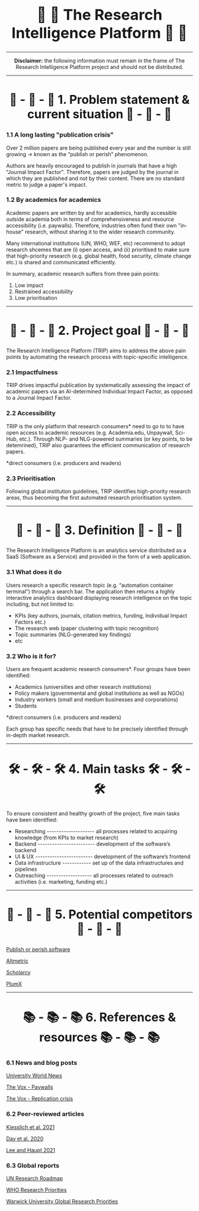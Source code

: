 <h1 align = "center" style="font-size:40px">🧠 🤖 The Research Intelligence Platform 🧠 🤖</h1>


--------------------------------------------------------------------------------------------------------------------------------------

<p align = "center" style = "font-size:14px"><b>Disclaimer:</b> the following information must remain in the frame of The Research Intelligence Platform project and should not be distributed.</p> 

--------------------------------------------------------------------------------------------------------------------------------------


<h2 align = "center" style="font-size:32px"> 💢 - 💢 - 💢 1. Problem statement & current situation 💢 - 💢 - 💢 </h2>

### 1.1 A long lasting "publication crisis"

Over 2 million papers are being published every year and the number is still growing → known as the “publish or perish” phenomenon.

Authors are heavily encouraged to publish in journals that have a high "Journal Impact Factor". Therefore, papers are judged by the journal in which they are published and not by their content. There are no standard metric to judge a paper's impact.

### 1.2 By academics for academics

Academic papers are written by and for academics, hardly accessible outside academia both in terms of comprehensiveness and resource accessibility (i.e. paywalls).
Therefore, industries often fund their own "in-house" research, without sharing it to the wider research community.

Many international institutions (UN, WHO, WEF, etc) recommend to adopt research shcemes that are (i) open access, and (ii) prioritised to make sure that high-priority research (e.g. global health, food security, climate change etc.) is shared and communicated efficiently.

In summary, academic research suffers from three pain points:

1. Low impact
2. Restrained accessibility
3. Low prioritisation

--------------------------------------------------------------------------------------------------------------------------------------

<h2 align = "center" style="font-size:32px"> 🎯 - 🎯 - 🎯 2. Project goal 🎯 - 🎯 - 🎯 </h2> 

The Research Intelligence Platform (TRIP) aims to address the above pain points by automating the research process with topic-specific intelligence. 

### 2.1 Impactfulness

TRIP drives impactful publication by systematically assessing the impact of academic papers via an AI-determined Individual Impact Factor, as opposed to a Journal Impact Factor.

### 2.2 Accessibility

TRIP is the only platform that research consumers* need to go to to have open access to academic resources (e.g. Academia.edu, Unpaywall, Sci-Hub, etc.).
Through NLP- and NLG-powered summaries (or key points, to be detemrined), TRIP also guarantees the efficient communication of research papers.

*direct consumers (i.e. producers and readers)

### 2.3  Prioritisation

Following global institution guidelines, TRIP identifies high-priority research areas, thus becoming the first automated research prioritisation system. 

--------------------------------------------------------------------------------------------------------------------------------------

<h2 align = "center" style="font-size:32px"> 💎 - 💎 - 💎 3. Definition 💎 - 💎 - 💎 </h2>

The Research Intelligence Platform is an analytics service distributed as a SaaS (Software as a Service) and provided in the form of a web application.

### 3.1 What does it do

Users research a specific research topic (e.g. “automation container terminal”) through a search bar. The application then returns a highly interactive analytics dashboard displaying research intelligence on the topic including, but not limited to: 

* KPIs (key authors, journals, citation metrics, funding, Individual Impact Factors etc.)
* The research web (paper clustering with topic recognition)
* Topic summaries (NLG-generated key findings)
* etc

### 3.2 Who is it for?

Users are frequent academic research consumers*. Four groups have been identified:

* Academics (universities and other research institutions)
* Policy makers (governmental and global institutions as well as NGOs)
* Industry workers (small and medium businesses and corporations)
* Students

*direct consumers (i.e. producers and readers)

Each group has specific needs that have to be precisely identified through in-depth market research.

--------------------------------------------------------------------------------------------------------------------------------------

<h2 align = "center" style="font-size:32px"> 🛠️ - 🛠️ - 🛠️ 4. Main tasks 🛠️ - 🛠️ - 🛠️ </h2>

To ensure consistent and healthy growth of the project, five main tasks have been identified:

* Researching -------------------- all processes related to acquiring knowledge (from KPIs to market research)
* Backend ------------------------ development of the software’s backend 
* UI & UX ------------------------ development of the software’s frontend
* Data infrastructure ------------ set up of the data infrastructures and pipelines
* Outreaching ------------------- all processes related to outreach activities (i.e. marketing, funding etc.)

--------------------------------------------------------------------------------------------------------------------------------------

<h2 align = "center" style="font-size:32px"> 🎲 - 🎲 - 🎲 5. Potential competitors 🎲 - 🎲 - 🎲 </h2>

[Publish or perish software](https://harzing.com/resources/publish-or-perish)

[Altmetric](https://www.altmetric.com/)

[Scholarcy](https://www.scholarcy.com/)

[PlumX](https://plumanalytics.com/learn/about-metrics/)

--------------------------------------------------------------------------------------------------------------------------------------

<h2 align = "center" style="font-size:32px"> 📚 - 📚 - 📚 6. References & resources 📚 - 📚 - 📚 </h2>

### 6.1 News and blog posts

[University World News](https://www.universityworldnews.com/post.php?story=20180905095203579)

[The Vox - Paywalls](https://www.vox.com/the-highlight/2019/6/3/18271538/open-access-elsevier-california-sci-hub-academic-paywalls)

[The Vox - Replication crisis](https://www.vox.com/future-perfect/21504366/science-replication-crisis-peer-review-statistics)

### 6.2 Peer-reviewed articles

[Kiesslich et al. 2021](https://link.springer.com/article/10.1007/s11192-020-03812-y)

[Day et al. 2020](https://link.springer.com/article/10.1186/s40900-020-0182-y)

[Lee and Haupt 2021](https://link.springer.com/article/10.1007/s10734-020-00589-0)

### 6.3 Global reports

[UN Research Roadmap](https://www.un.org/en/coronavirus/communication-resources/un-research-roadmap-covid-19-recovery)

[WHO Research Priorities](https://apps.who.int/iris/bitstream/handle/10665/334408/9789240009622-eng.pdf?sequence=1&isAllowed=y)

[Warwick University Global Research Priorities](https://warwick.ac.uk/fac/arts/schoolforcross-facultystudies/gsd/engagement/grp/)




